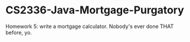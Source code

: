 CS2336-Java-Mortgage-Purgatory
==============================

Homework 5: write a mortgage calculator. Nobody's ever done THAT before, yo.
